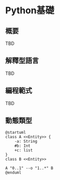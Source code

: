 # Python基礎

## 概要

TBD

## 解釋型語言

TBD

## 編程範式

TBD

## 動態類型



```uml
@startuml
class A <<Entity>> {
    -a: String
    #b: Int
    +c: list
}
class B <<Entity>>

A "0..1" --o "1..*" B
@enduml
```